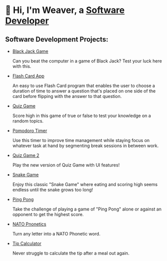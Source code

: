 # 👋 Hi, I'm Weaver, a [Software Developer](https://www.linkedin.com/in/demonté-weaver-12a3a4284/)
## Software Development Projects:
- [Black Jack Game](https://github.com/AIweave/Black-Jack)

  Can you beat the computer in a game of Black Jack? Test your luck here with this.

- [Flash Card App](https://github.com/AIweave/Flash-Card-App)
  
  An easy to use Flash Card program that enables the user to choose a duration of time to answer a question that's placed on one side    of the card before flipping with the answer to that question.

- [Quiz Game](https://github.com/AIweave/Quiz-Game)

  Score high in this game of true or false to test your knowledge on a random topics. 

- [Pomodoro Timer](https://github.com/AIweave/Pomodoro-Timer)

  Use this timer to improve time management while staying focus on whatever task at hand by segmenting break sessions in between work.

- [Quiz Game 2](https://github.com/AIweave/Quiz-Game-2)
  
  Play the new version of Quiz Game with UI features!

- [Snake Game](https://github.com/AIweave/Snake-Game/tree/main)

  Enjoy this classic "Snake Game" where eating and scoring high seems endless until the snake grows too long!

- [Ping Pong](https://github.com/AIweave/PIng-Pong)

  Take the challenge of playing a game of "Ping Pong" alone or against an opponent to get the highest score.

- [NATO Pnonetics](https://github.com/AIweave/NATO-Phonetics)

  Turn any letter into a NATO Phonetic word.

- [Tip Calculator](https://github.com/AIweave/Tip-Calculator)

  Never struggle to calculate the tip after a meal out again.
  


